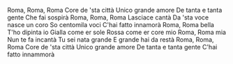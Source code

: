 Roma, Roma, Roma
Core de 'sta città
Unico grande amore
De tanta e tanta gente
Che fai sospirà
Roma, Roma, Roma
Lasciace cantà
Da 'sta voce nasce un coro
So centomila voci
C'hai fatto innamorà
Roma, Roma bella
T'ho dipinta io
Gialla come er sole
Rossa come er core mio
Roma, Roma mia
Nun te fa incantà
Tu sei nata grande
E grande hai da restà
Roma, Roma, Roma
Core de 'sta città
Unico grande amore
De tanta e tanta gente
C'hai fatto innammorà
